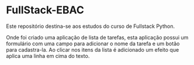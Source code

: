 # FullStack-EBAC
Este repositório destina-se aos estudos do curso de Fullstack Python.


Onde foi criado uma aplicação de lista de tarefas, esta aplicação possui um formulário com uma campo para adicionar o nome da tarefa e um botão para cadastra-la. Ao clicar nos itens da lista é adicionado um efeito que aplica uma linha em cima do texto.
